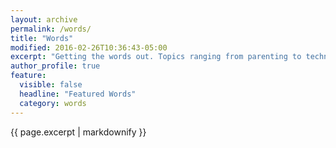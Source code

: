 ```yaml
---
layout: archive
permalink: /words/
title: "Words"
modified: 2016-02-26T10:36:43-05:00
excerpt: "Getting the words out. Topics ranging from parenting to technology to just about anything that pops into my head."
author_profile: true
feature:
  visible: false
  headline: "Featured Words"
  category: words
---
```


{{ page.excerpt | markdownify }}
